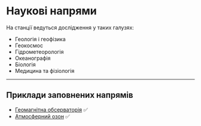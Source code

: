 # Наукові напрями

На станції ведуться дослідження у таких галузях:

- Геологія і геофізика <!-- TODO: додати опис -->
- Геокосмос <!-- TODO: додати опис -->
- Гідрометеорологія <!-- TODO: додати опис -->
- Океанографія <!-- TODO: додати опис -->
- Біологія <!-- TODO: додати опис -->
- Медицина та фізіологія <!-- TODO: додати опис -->

---

## Приклади заповнених напрямів

- [Геомагнітна обсерваторія](magnetics/index.md) ✅
- [Атмосферний озон](ozone/index.md) ✅
